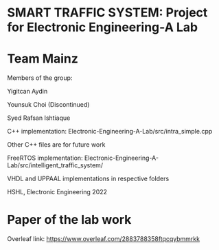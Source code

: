 # SMART TRAFFIC SYSTEM: Project for Electronic Engineering-A Lab

# Team Mainz


Members of the group:

Yigitcan Aydin

Younsuk Choi (Discontinued)

Syed Rafsan Ishtiaque



C++ implementation: Electronic-Engineering-A-Lab/src/intra_simple.cpp

Other C++ files are for future work
                    
FreeRTOS implementation: Electronic-Engineering-A-Lab/src/intelligent_traffic_system/

VHDL and UPPAAL implementations in respective folders




HSHL, Electronic Engineering 2022


# Paper of the lab work
Overleaf link: https://www.overleaf.com/2883788358ftqcqybmmrkk
